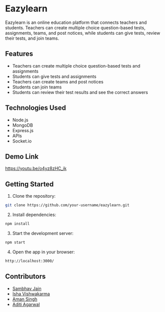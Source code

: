 # Eazylearn

Eazylearn is an online education platform that connects teachers and students. Teachers can create multiple choice question-based tests, assignments, teams, and post notices, while students can give tests, review their tests, and join teams.

## Features
- Teachers can create multiple choice question-based tests and assignments
- Students can give tests and assignments
- Teachers can create teams and post notices
- Students can join teams
- Students can review their test results and see the correct answers

## Technologies Used
- Node.js
- MongoDB
- Express.js
- APIs
- Socket.io

## Demo Link
<a href="https://youtu.be/o4yz8zHC_ik" target="_blank">https://youtu.be/o4yz8zHC_ik</a>

## Getting Started
1. Clone the repository:
```bash
git clone https://github.com/your-username/eazylearn.git
```

2. Install dependencies:
```bash
npm install
```

3. Start the development server:
```bash
npm start
```

4. Open the app in your browser:
```bash
http://localhost:3000/
```

## Contributors
* [Sambhav Jain](https://github.com/samjain233)
* [Isha Vishwakarma](https://github.com/ishavishwakarma29)
* [Aman Singh](https://github.com/amansingh0811)
* [Aditi Agarwal](https://github.com/imaditiag)
